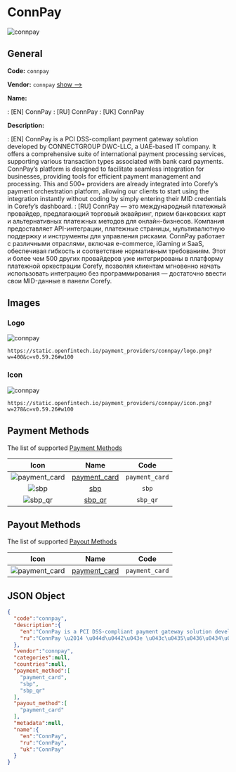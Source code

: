 
# ConnPay 
![connpay](https://static.openfintech.io/payment_providers/connpay/logo.png?w=400&c=v0.59.26#w100)  

## General 
 
**Code:** `connpay` 
 
**Vendor:** `connpay` [show -->](/vendors/connpay/) 
 
**Name:** 
 
:	[EN] ConnPay 
:	[RU] ConnPay 
:	[UK] ConnPay 
 
**Description:** 
 
: [EN] ConnPay is a PCI DSS-compliant payment gateway solution developed by CONNECTGROUP DWC-LLC, a UAE-based IT company. It offers a comprehensive suite of international payment processing services, supporting various transaction types associated with bank card payments. ConnPay’s platform is designed to facilitate seamless integration for businesses, providing tools for efficient payment management and processing. This and 500+ providers are already integrated into Corefy’s payment orchestration platform, allowing our clients to start using the integration instantly without coding by simply entering their MID credentials in Corefy’s dashboard. 
: [RU] ConnPay — это международный платежный провайдер, предлагающий торговый эквайринг, прием банковских карт и альтернативных платежных методов для онлайн-бизнесов. Компания предоставляет API-интеграции, платежные страницы, мультивалютную поддержку и инструменты для управления рисками. ConnPay работает с различными отраслями, включая e-commerce, iGaming и SaaS, обеспечивая гибкость и соответствие нормативным требованиям. Этот и более чем 500 других провайдеров уже интегрированы в платформу платежной оркестрации Corefy, позволяя клиентам мгновенно начать использовать интеграцию без программирования — достаточно ввести свои MID-данные в панели Corefy. 
 

## Images 

### Logo 
 
![connpay](https://static.openfintech.io/payment_providers/connpay/logo.png?w=400&c=v0.59.26#w100)  

```
https://static.openfintech.io/payment_providers/connpay/logo.png?w=400&c=v0.59.26#w100
```  

### Icon 
 
![connpay](https://static.openfintech.io/payment_providers/connpay/icon.png?w=278&c=v0.59.26#w100)  

```
https://static.openfintech.io/payment_providers/connpay/icon.png?w=278&c=v0.59.26#w100
```  

## Payment Methods 
 
The list of supported [Payment Methods](/payment-methods/) 

|Icon|Name|Code| 
|:---:|:---:|:---:| 
|![payment_card](https://static.openfintech.io/payment_methods/payment_card/icon.svg?w=278&c=v0.59.26#w100) |[payment_card](/payment-methods/payment_card/)|`payment_card`| 
|![sbp](https://static.openfintech.io/payment_methods/sbp/icon.svg?w=278&c=v0.59.26#w100) |[sbp](/payment-methods/sbp/)|`sbp`| 
|![sbp_qr](https://static.openfintech.io/payment_methods/sbp_qr/icon.svg?w=278&c=v0.59.26#w100) |[sbp_qr](/payment-methods/sbp_qr/)|`sbp_qr`| 
 

## Payout Methods 
 
The list of supported [Payout Methods](/payout-methods/) 

|Icon|Name|Code| 
|:---:|:---:|:---:| 
|![payment_card](https://static.openfintech.io/payout_methods/payment_card/icon.svg?w=278&c=v0.59.26#w40) |[payment_card](payout-methodspayment_card/)|`payment_card`| 
 

## JSON Object 

```json
{
  "code":"connpay",
  "description":{
    "en":"ConnPay is a PCI DSS-compliant payment gateway solution developed by CONNECTGROUP DWC-LLC, a UAE-based IT company. It offers a comprehensive suite of international payment processing services, supporting various transaction types associated with bank card payments. ConnPay\u2019s platform is designed to facilitate seamless integration for businesses, providing tools for efficient payment management and processing. This and 500+ providers are already integrated into Corefy\u2019s payment orchestration platform, allowing our clients to start using the integration instantly without coding by simply entering their MID credentials in Corefy\u2019s dashboard.",
    "ru":"ConnPay \u2014 \u044d\u0442\u043e \u043c\u0435\u0436\u0434\u0443\u043d\u0430\u0440\u043e\u0434\u043d\u044b\u0439 \u043f\u043b\u0430\u0442\u0435\u0436\u043d\u044b\u0439 \u043f\u0440\u043e\u0432\u0430\u0439\u0434\u0435\u0440, \u043f\u0440\u0435\u0434\u043b\u0430\u0433\u0430\u044e\u0449\u0438\u0439 \u0442\u043e\u0440\u0433\u043e\u0432\u044b\u0439 \u044d\u043a\u0432\u0430\u0439\u0440\u0438\u043d\u0433, \u043f\u0440\u0438\u0435\u043c \u0431\u0430\u043d\u043a\u043e\u0432\u0441\u043a\u0438\u0445 \u043a\u0430\u0440\u0442 \u0438 \u0430\u043b\u044c\u0442\u0435\u0440\u043d\u0430\u0442\u0438\u0432\u043d\u044b\u0445 \u043f\u043b\u0430\u0442\u0435\u0436\u043d\u044b\u0445 \u043c\u0435\u0442\u043e\u0434\u043e\u0432 \u0434\u043b\u044f \u043e\u043d\u043b\u0430\u0439\u043d-\u0431\u0438\u0437\u043d\u0435\u0441\u043e\u0432. \u041a\u043e\u043c\u043f\u0430\u043d\u0438\u044f \u043f\u0440\u0435\u0434\u043e\u0441\u0442\u0430\u0432\u043b\u044f\u0435\u0442 API-\u0438\u043d\u0442\u0435\u0433\u0440\u0430\u0446\u0438\u0438, \u043f\u043b\u0430\u0442\u0435\u0436\u043d\u044b\u0435 \u0441\u0442\u0440\u0430\u043d\u0438\u0446\u044b, \u043c\u0443\u043b\u044c\u0442\u0438\u0432\u0430\u043b\u044e\u0442\u043d\u0443\u044e \u043f\u043e\u0434\u0434\u0435\u0440\u0436\u043a\u0443 \u0438 \u0438\u043d\u0441\u0442\u0440\u0443\u043c\u0435\u043d\u0442\u044b \u0434\u043b\u044f \u0443\u043f\u0440\u0430\u0432\u043b\u0435\u043d\u0438\u044f \u0440\u0438\u0441\u043a\u0430\u043c\u0438. ConnPay \u0440\u0430\u0431\u043e\u0442\u0430\u0435\u0442 \u0441 \u0440\u0430\u0437\u043b\u0438\u0447\u043d\u044b\u043c\u0438 \u043e\u0442\u0440\u0430\u0441\u043b\u044f\u043c\u0438, \u0432\u043a\u043b\u044e\u0447\u0430\u044f e-commerce, iGaming \u0438 SaaS, \u043e\u0431\u0435\u0441\u043f\u0435\u0447\u0438\u0432\u0430\u044f \u0433\u0438\u0431\u043a\u043e\u0441\u0442\u044c \u0438 \u0441\u043e\u043e\u0442\u0432\u0435\u0442\u0441\u0442\u0432\u0438\u0435 \u043d\u043e\u0440\u043c\u0430\u0442\u0438\u0432\u043d\u044b\u043c \u0442\u0440\u0435\u0431\u043e\u0432\u0430\u043d\u0438\u044f\u043c. \u042d\u0442\u043e\u0442 \u0438 \u0431\u043e\u043b\u0435\u0435 \u0447\u0435\u043c 500 \u0434\u0440\u0443\u0433\u0438\u0445 \u043f\u0440\u043e\u0432\u0430\u0439\u0434\u0435\u0440\u043e\u0432 \u0443\u0436\u0435 \u0438\u043d\u0442\u0435\u0433\u0440\u0438\u0440\u043e\u0432\u0430\u043d\u044b \u0432 \u043f\u043b\u0430\u0442\u0444\u043e\u0440\u043c\u0443 \u043f\u043b\u0430\u0442\u0435\u0436\u043d\u043e\u0439 \u043e\u0440\u043a\u0435\u0441\u0442\u0440\u0430\u0446\u0438\u0438 Corefy, \u043f\u043e\u0437\u0432\u043e\u043b\u044f\u044f \u043a\u043b\u0438\u0435\u043d\u0442\u0430\u043c \u043c\u0433\u043d\u043e\u0432\u0435\u043d\u043d\u043e \u043d\u0430\u0447\u0430\u0442\u044c \u0438\u0441\u043f\u043e\u043b\u044c\u0437\u043e\u0432\u0430\u0442\u044c \u0438\u043d\u0442\u0435\u0433\u0440\u0430\u0446\u0438\u044e \u0431\u0435\u0437 \u043f\u0440\u043e\u0433\u0440\u0430\u043c\u043c\u0438\u0440\u043e\u0432\u0430\u043d\u0438\u044f \u2014 \u0434\u043e\u0441\u0442\u0430\u0442\u043e\u0447\u043d\u043e \u0432\u0432\u0435\u0441\u0442\u0438 \u0441\u0432\u043e\u0438 MID-\u0434\u0430\u043d\u043d\u044b\u0435 \u0432 \u043f\u0430\u043d\u0435\u043b\u0438 Corefy."
  },
  "vendor":"connpay",
  "categories":null,
  "countries":null,
  "payment_method":[
    "payment_card",
    "sbp",
    "sbp_qr"
  ],
  "payout_method":[
    "payment_card"
  ],
  "metadata":null,
  "name":{
    "en":"ConnPay",
    "ru":"ConnPay",
    "uk":"ConnPay"
  }
}
```  
